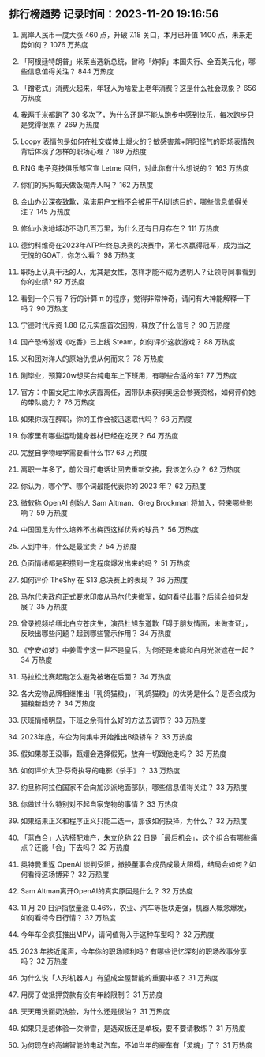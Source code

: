
## 排行榜趋势 记录时间：2023-11-20 19:16:56
  
  1. 离岸人民币一度大涨 460 点，升破 7.18 关口，本月已升值 1400 点，未来走势如何？ 1076 万热度
    
  2. 「阿根廷特朗普」米莱当选新总统，曾称「炸掉」本国央行、全面美元化，哪些信息值得关注？ 844 万热度
    
  3. 「蹭老式」消费火起来，年轻人为啥爱上老年消费？这是什么社会现象？ 656 万热度
    
  4. 我两千米都跑了 30 多次了，为什么还是不能从跑步中感到快乐，每次跑步只是觉得很累？ 269 万热度
    
  5. Loopy 表情包是如何在社交媒体上爆火的？敏感害羞+阴阳怪气的职场表情包背后体现了怎样的职场心理？ 189 万热度
    
  6. RNG 电子竞技俱乐部官宣 Letme 回归，对此你有什么想说的？ 163 万热度
    
  7. 你们的妈妈每天做饭糊弄人吗？ 162 万热度
    
  8. 金山办公深夜致歉，承诺用户文档不会被用于AI训练目的，哪些信息值得关注？ 145 万热度
    
  9. 修仙小说地域动不动几百万里，为什么还有日月存在？ 111 万热度
    
  10. 德约科维奇在2023年ATP年终总决赛的决赛中，第七次赢得冠军，成为当之无愧的GOAT，你怎么看？ 98 万热度
    
  11. 职场上认真干活的人，尤其是女性，怎样才能不成为透明人？让领导同事看到你的业绩? 92 万热度
    
  12. 看到一个只有 7 行的计算 π 的程序，觉得非常神奇，请问有大神能解释一下吗？ 90 万热度
    
  13. 宁德时代斥资 1.88 亿元实施首次回购，释放了什么信号？ 90 万热度
    
  14. 国产恐怖游戏《吃香》已上线 Steam，如何评价这款游戏？ 88 万热度
    
  15. 义和团对洋人的原始仇恨从何而来？ 78 万热度
    
  16. 刚毕业，预算20w想买台纯电车上下班用，有哪些合适的车? 77 万热度
    
  17. 官方：中国女足主帅水庆霞离任，因带队未获得奥运会参赛资格，如何评价她的带队能力？ 76 万热度
    
  18. 如果你现在辞职，你的工作会被迅速取代吗？ 68 万热度
    
  19. 你家里有哪些运动健身器材已经在吃灰？ 64 万热度
    
  20. 完整自学物理学需要看什么书? 63 万热度
    
  21. 离职一年多了，前公司打电话让回去重新交接，我该怎么办？ 62 万热度
    
  22. 你认为，哪个字、哪个词最能代表你的 2023 年？ 62 万热度
    
  23. 微软称 OpenAI 创始人 Sam Altman、Greg Brockman 将加入，带来哪些影响？ 59 万热度
    
  24. 中国国足为什么培养不出梅西这样优秀的球员？ 56 万热度
    
  25. 人到中年，什么是最宝贵？ 54 万热度
    
  26. 负面情绪都是积攒到一定程度爆发出来的吗？ 51 万热度
    
  27. 如何评价 TheShy 在 S13 总决赛上的表现？ 36 万热度
    
  28. 马尔代夫政府正式要求印度从马尔代夫撤军，如何看待此事？后续会如何发展？ 35 万热度
    
  29. 曾录视频给缅北白应苍庆生，演员杜旭东道歉「碍于朋友情面，未做查证」，反映出哪些问题？起到哪些警示作用？ 34 万热度
    
  30. 《宁安如梦》中姜雪宁这一世不是皇后，为何还是未能和白月光张遮在一起？ 34 万热度
    
  31. 马拉松比赛起跑怎么避免被堵在后面？ 34 万热度
    
  32. 各大宠物品牌相继推出「乳鸽猫粮」，「乳鸽猫粮」的优势是什么？是否会成为猫粮新趋势？ 34 万热度
    
  33. 厌班情绪明显，下班之余有什么好的方法去调节？ 33 万热度
    
  34. 2023年底，车企为何集中开始推出B级轿车？ 33 万热度
    
  35. 假如果郡王没事，甄嬛会选择假死，放弃一切跟他走吗？ 33 万热度
    
  36. 如何评价大卫·芬奇执导的电影《杀手》？ 33 万热度
    
  37. 约旦称阿拉伯国家不会向加沙派地面部队，哪些信息值得关注？ 33 万热度
    
  38. 你做过什么特别对不起自家宠物的事情？ 33 万热度
    
  39. 如果结果正义和程序正义只能二选一，那该如何抉择，为什么？ 32 万热度
    
  40. 「蓝白合」人选搭配难产，朱立伦称 22 日是「最后机会」，这个组合有哪些痛点？还能「合」下去吗？ 32 万热度
    
  41. 奥特曼重返 OpenAI 谈判受阻，撤换董事会成员成最大阻碍，结局会如何？如何看待这场博弈？ 32 万热度
    
  42. Sam Altman离开OpenAI的真实原因是什么？ 32 万热度
    
  43. 11 月 20 日沪指放量涨 0.46%，农业、汽车等板块走强，机器人概念爆发，如何看待今日行情？ 32 万热度
    
  44. 今年车企疯狂推出MPV，请问值得入手这种车型吗？ 32 万热度
    
  45. 2023 年接近尾声，今年你的职场顺利吗？有哪些记忆深刻的职场故事分享吗？ 32 万热度
    
  46. 为什么说「人形机器人」有望成全屋智能的重要中枢？ 31 万热度
    
  47. 用房子做抵押贷款有没有年龄限制？ 31 万热度
    
  48. 天天用洗面奶洗脸，为什么还是很油？ 31 万热度
    
  49. 如果只是想体验一次滑雪，是选双板还是单板，要不要请教练？ 31 万热度
    
  50. 为何现在的高端智能的电动汽车，不如当年的豪车有「灵魂」了？ 31 万热度
    